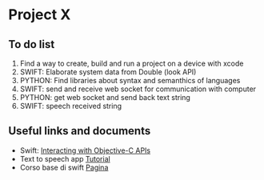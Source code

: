 # Project X
## To do list
1. Find a way to create, build and run a project on a device with xcode
2. SWIFT: Elaborate system data from Double (look API)
3. PYTHON: Find libraries about syntax and semanthics of languages
4. SWIFT: send and receive web socket for communication with computer
5. PYTHON: get web socket and send back text string
6. SWIFT: speech received string


## Useful links and documents
* Swift: [Interacting with Objective-C APIs](https://developer.apple.com/library/content/documentation/Swift/Conceptual/BuildingCocoaApps/InteractingWithObjective-CAPIs.html#//apple_ref/doc/uid/TP40014216-CH4-ID35)
* Text to speech app [Tutorial](https://www.appcoda.com/text-to-speech-ios-tutorial/)
* Corso base di swift [Pagina](https://www.xcoding.it/lezione/programmazione-ad-oggetti-in-swift/)
